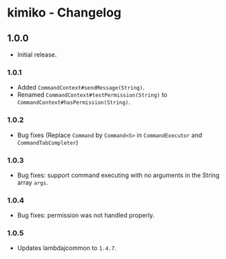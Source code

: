 # kimiko - Changelog

## 1.0.0

 - Initial release.

### 1.0.1
 
 - Added `CommandContext#sendMessage(String)`.
 - Renamed `CommandContext#testPermission(String)` to `CommandContext#hasPermission(String)`.
 
### 1.0.2

 - Bug fixes (Replace `Command` by `Command<S>` in `CommandExecutor` and `CommandTabCompleter`)
 
### 1.0.3

 - Bug fixes: support command executing with no arguments in the String array `args`.
 
### 1.0.4

 - Bug fixes: permission was not handled properly.
 
### 1.0.5

 - Updates lambdajcommon to `1.4.7`.